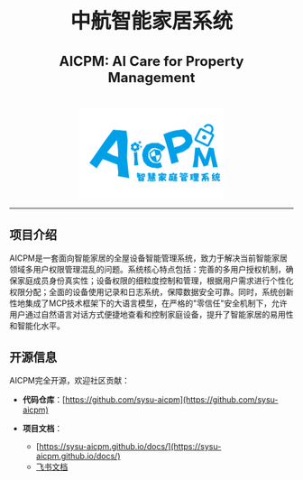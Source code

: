 <div align="center" style="padding:20px;">

<h1 style="font-size:36px; font-weight:bold;">中航智能家居系统</h1>
<h2 style="font-size:24px;">AICPM: AI Care for Property Management</h2>

</div>

<center><img src='assets/aicpm.png' style="zoom:25%;"></center>

___

## 项目介绍

AICPM是一套面向智能家居的全屋设备智能管理系统，致力于解决当前智能家居领域多用户权限管理混乱的问题。系统核心特点包括：完善的多用户授权机制，确保家庭成员身份真实性；设备权限的细粒度控制和管理，根据用户需求进行个性化权限分配；全面的设备使用记录和日志系统，保障数据安全可靠。同时，系统创新性地集成了MCP技术框架下的大语言模型，在严格的"零信任"安全机制下，允许用户通过自然语言对话方式便捷地查看和控制家庭设备，提升了智能家居的易用性和智能化水平。

## 开源信息

AICPM完全开源，欢迎社区贡献：

- **代码仓库**：[https://github.com/sysu-aicpm](https://github.com/sysu-aicpm)

- **项目文档**：
    - [https://sysu-aicpm.github.io/docs/](https://sysu-aicpm.github.io/docs/)
    - [飞书文档](https://sysu-aicpm.feishu.cn/wiki/RMe5w4IUHiw0dkk5QF5cUysrnMe)